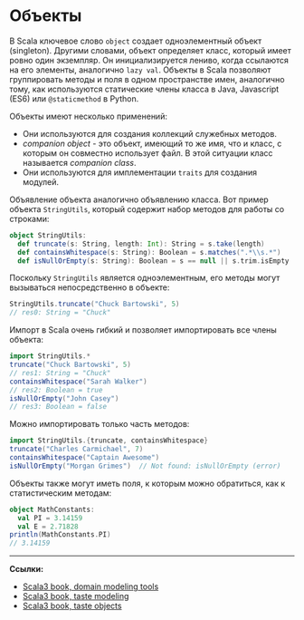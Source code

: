 # Объекты

В Scala ключевое слово `object` создает одноэлементный объект (singleton).
Другими словами, объект определяет класс, который имеет ровно один экземпляр.
Он инициализируется лениво, когда ссылаются на его элементы, аналогично `lazy val`.
Объекты в Scala позволяют группировать методы и поля в одном пространстве имен,
аналогично тому, как используются статические члены класса в Java, Javascript (ES6) или `@staticmethod` в Python.

Объекты имеют несколько применений:

- Они используются для создания коллекций служебных методов.
- _companion object_ - это объект, имеющий то же имя, что и класс, с которым он совместно использует файл.
  В этой ситуации класс называется _companion class_.
- Они используются для имплементации `traits` для создания модулей.

Объявление объекта аналогично объявлению класса. 
Вот пример объекта `StringUtils`, который содержит набор методов для работы со строками:

```scala
object StringUtils:
  def truncate(s: String, length: Int): String = s.take(length)
  def containsWhitespace(s: String): Boolean = s.matches(".*\\s.*")
  def isNullOrEmpty(s: String): Boolean = s == null || s.trim.isEmpty
```

Поскольку `StringUtils` является одноэлементным, его методы могут вызываться непосредственно в объекте:

```scala
StringUtils.truncate("Chuck Bartowski", 5)
// res0: String = "Chuck"
```

Импорт в Scala очень гибкий и позволяет импортировать все члены объекта:

```scala
import StringUtils.*
truncate("Chuck Bartowski", 5)
// res1: String = "Chuck"
containsWhitespace("Sarah Walker")
// res2: Boolean = true
isNullOrEmpty("John Casey")
// res3: Boolean = false
```

Можно импортировать только часть методов:

```scala
import StringUtils.{truncate, containsWhitespace}
truncate("Charles Carmichael", 7)    
containsWhitespace("Captain Awesome") 
isNullOrEmpty("Morgan Grimes")  // Not found: isNullOrEmpty (error)
```

Объекты также могут иметь поля, к которым можно обратиться, как к статистическим методам:

```scala
object MathConstants:
  val PI = 3.14159
  val E = 2.71828
println(MathConstants.PI)
// 3.14159
```


---

**Ссылки:**

- [Scala3 book, domain modeling tools](https://docs.scala-lang.org/scala3/book/domain-modeling-tools.html)
- [Scala3 book, taste modeling](https://docs.scala-lang.org/scala3/book/taste-modeling.html)
- [Scala3 book, taste objects](https://docs.scala-lang.org/scala3/book/taste-objects.html)
